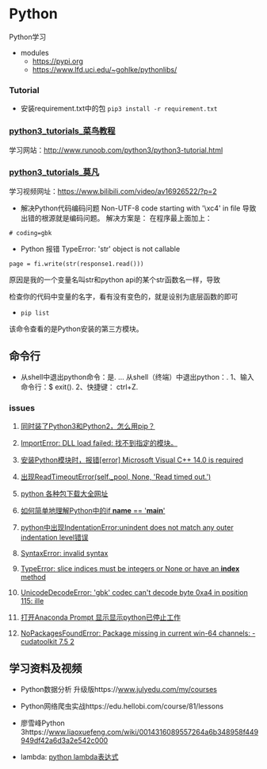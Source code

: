 # Python
Python学习
 
* modules
     * https://pypi.org
     * https://www.lfd.uci.edu/~gohlke/pythonlibs/
     
### Tutorial

* 安装requirement.txt中的包
`pip3 install -r requirement.txt`

### [python3_tutorials_菜鸟教程](./python3_tutorials_菜鸟教程)

学习网站：http://www.runoob.com/python3/python3-tutorial.html

### [python3_tutorials_莫凡](./python3_tutorials_莫凡)

学习视频网址：https://www.bilibili.com/video/av16926522/?p=2



* 解决Python代码编码问题  Non-UTF-8 code starting with '\xc4' in file
导致出错的根源就是编码问题。
解决方案是：
     在程序最上面加上：
```
# coding=gbk  
```

* Python 报错 TypeError: 'str' object is not callable
```
page = fi.write(str(response1.read()))  
```

原因是我的一个变量名叫str和python api的某个str函数名一样，导致

检查你的代码中变量的名字，看有没有变色的，就是设别为底层函数的即可

* `pip list`

该命令查看的是Python安装的第三方模块。

## 命令行
*  从shell中退出python命令：是. ... 从shell（终端）中退出python：. 1、输入命令行：$ exit(). 2、快捷键： ctrl+Z. 

### issues


1. [同时装了Python3和Python2，怎么用pip？](https://github.com/HuangCongQing/Python/issues/3)
1. [ImportError: DLL load failed: 找不到指定的模块。](https://github.com/HuangCongQing/Python/issues/4)
1. [安装Python模块时，报错[error] Microsoft Visual C++ 14.0 is required](https://github.com/HuangCongQing/Python/issues/5)
1. [出现ReadTimeoutError(self._pool, None, 'Read timed out.')](https://github.com/HuangCongQing/Python/issues/6)
1. [python 各种包下载大全网址](https://github.com/HuangCongQing/Python/issues/7)
1. [如何简单地理解Python中的if __name__ == '__main__'](https://github.com/HuangCongQing/Python/issues/8)
1. [python中出现IndentationError:unindent does not match any outer indentation level错误](https://github.com/HuangCongQing/Python/issues/9)
1. [SyntaxError: invalid syntax](https://github.com/HuangCongQing/Python/issues/10)
1. [TypeError: slice indices must be integers or None or have an __index__ method](https://github.com/HuangCongQing/Python/issues/11)
1. [UnicodeDecodeError: 'gbk' codec can't decode byte 0xa4 in position 115: ille](https://github.com/HuangCongQing/Python/issues/12)

1. [打开Anaconda Prompt 显示显示python已停止工作](https://github.com/HuangCongQing/Python/issues/13)

1. [NoPackagesFoundError: Package missing in current win-64 channels: - cudatoolkit 7.5 2](https://github.com/HuangCongQing/Python/issues/14)




 




## 学习资料及视频

* Python数据分析 升级版https://www.julyedu.com/my/courses
* Python网络爬虫实战https://edu.hellobi.com/course/81/lessons
* 廖雪峰Python 3https://www.liaoxuefeng.com/wiki/0014316089557264a6b348958f449949df42a6d3a2e542c000

* lambda: [python lambda表达式](https://www.cnblogs.com/mxh1099/p/5386529.html)


